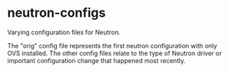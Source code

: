 # neutron-configs
Varying configuration files for Neutron.

The "orig" config file represents the first neutron configuration with only OVS installed.  The other config files relate to the type of Neutron driver or important configuration change that happened most recently.
